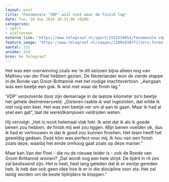 ```yaml
---
layout: post
title: "Fenomenale ’VDP’ wist niet waar de finish lag"
date: Tue, 10 Sep 2019 18:31:06 +0200
categories: 
- sport 
- wielrennen 
externe_link: "https://www.telegraaf.nl/sport/1537536054/fenomenale-vdp-wist-niet-waar-de-finish-lag"
feature_image: "https://www.telegraaf.nl/images/1200x630/filters:format(jpeg):quality(80)/cdn-kiosk-api.telegraaf.nl/d1a9755c-d3e9-11e9-bcd0-0255c322e81b.jpg"
aantal: 231
unieke: 154
bron: De Telegraaf
---
```


<p class="intro">Het was een overwinning zoals we ’m dit seizoen bijna alleen nog van Mathieu van der Poel hebben gezien. De Nederlander won de vierde etappe in de Ronde van Groot-Brittannië met het nodige machtsvertoon. „Aangaan was een beetje een gok. Ik wist niet waar de finish lag.”</p> <p>’VDP’ verpulverde door zijn demarrage in de laatste kilometer zo’n beetje het gehele deelnemersveld. „Gisteren raakte ik wat ingesloten, dat wilde ik niet nog een keer. Het was een beetje ver om al aan te gaan. Maar ik had al snel een gat”, laat de wereldkampioen veldrijden weten.</p><p>Hij vervolgt: „Het is nooit helemaal vlak hier. Ik wist dat ik als ik goede benen zou hebben, de finish mij wel zou liggen. Mijn benen voelden ok, dus ik had er vertrouwen in dat ik goed zou kunnen finishen. Het team heeft het geweldig gedaan. Deze klim was perfect voor mij. Ik hou van een finish zoals deze, waarbij het einde omhoog gaat zoals op deze manier.”</p><p>Maar kan Van der Poel - die nu de nieuwe leider is - ook de Ronde van Groot-Brittannië winnen? „Dat wordt nog een hele strijd. De tijdrit in rit zes zal beslissend zijn. Het is heel, heel lang geleden dat ik er eentje gereden heb. Ik heb dan ook geen idee hoe ik er in die discipline voor sta. Het zal lastig worden om de beste tijdrijders te kloppen.”</p>
